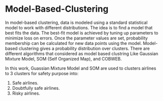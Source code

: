 # Model-Based-Clustering
In model-based clustering, data is modeled using a standard statistical model to work with different distributions. 
The idea is to find a model that best fits the data. The best-fit model is achieved by tuning up parameters to minimize loss on errors. 
Once the parameter values are set, probability membership can be calculated for new data points using the model. Model-based clustering gives a probability distribution over clusters.
There are different algorithms that considered as model based clustring Like Gaussian Mixture Model, SOM (Self Organized Map), and COBWEB.

In this work, Guassian Mixture Model and SOM are used to clusters airlines to 3 clusters for safety purpose into:
1. Safe airlines.
2. Doubtfully safe airlines.
3. Risky airlines.
